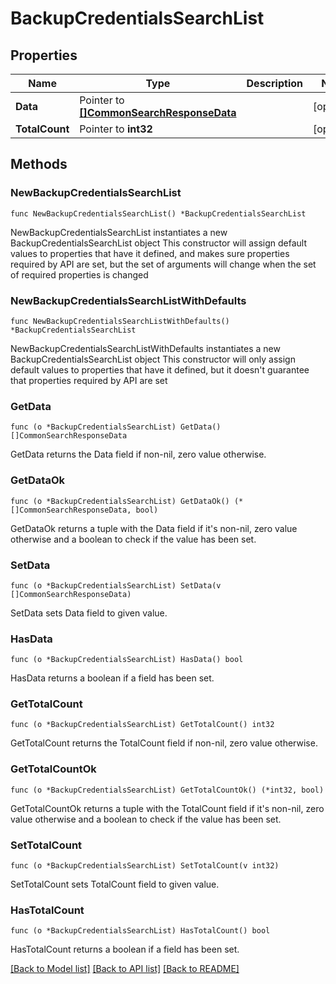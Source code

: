 # BackupCredentialsSearchList

## Properties

Name | Type | Description | Notes
------------ | ------------- | ------------- | -------------
**Data** | Pointer to [**[]CommonSearchResponseData**](CommonSearchResponseData.md) |  | [optional] 
**TotalCount** | Pointer to **int32** |  | [optional] 

## Methods

### NewBackupCredentialsSearchList

`func NewBackupCredentialsSearchList() *BackupCredentialsSearchList`

NewBackupCredentialsSearchList instantiates a new BackupCredentialsSearchList object
This constructor will assign default values to properties that have it defined,
and makes sure properties required by API are set, but the set of arguments
will change when the set of required properties is changed

### NewBackupCredentialsSearchListWithDefaults

`func NewBackupCredentialsSearchListWithDefaults() *BackupCredentialsSearchList`

NewBackupCredentialsSearchListWithDefaults instantiates a new BackupCredentialsSearchList object
This constructor will only assign default values to properties that have it defined,
but it doesn't guarantee that properties required by API are set

### GetData

`func (o *BackupCredentialsSearchList) GetData() []CommonSearchResponseData`

GetData returns the Data field if non-nil, zero value otherwise.

### GetDataOk

`func (o *BackupCredentialsSearchList) GetDataOk() (*[]CommonSearchResponseData, bool)`

GetDataOk returns a tuple with the Data field if it's non-nil, zero value otherwise
and a boolean to check if the value has been set.

### SetData

`func (o *BackupCredentialsSearchList) SetData(v []CommonSearchResponseData)`

SetData sets Data field to given value.

### HasData

`func (o *BackupCredentialsSearchList) HasData() bool`

HasData returns a boolean if a field has been set.

### GetTotalCount

`func (o *BackupCredentialsSearchList) GetTotalCount() int32`

GetTotalCount returns the TotalCount field if non-nil, zero value otherwise.

### GetTotalCountOk

`func (o *BackupCredentialsSearchList) GetTotalCountOk() (*int32, bool)`

GetTotalCountOk returns a tuple with the TotalCount field if it's non-nil, zero value otherwise
and a boolean to check if the value has been set.

### SetTotalCount

`func (o *BackupCredentialsSearchList) SetTotalCount(v int32)`

SetTotalCount sets TotalCount field to given value.

### HasTotalCount

`func (o *BackupCredentialsSearchList) HasTotalCount() bool`

HasTotalCount returns a boolean if a field has been set.


[[Back to Model list]](../README.md#documentation-for-models) [[Back to API list]](../README.md#documentation-for-api-endpoints) [[Back to README]](../README.md)


